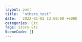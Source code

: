 ```yaml
---
layout: post
title:  "others_test"
date:   2022-01-02 13:00:00 +0000
categories: Etc
Tags: Story Etc
SceneCode: []
---
```

